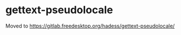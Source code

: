 gettext-pseudolocale
====================

Moved to https://gitlab.freedesktop.org/hadess/gettext-pseudolocale/

